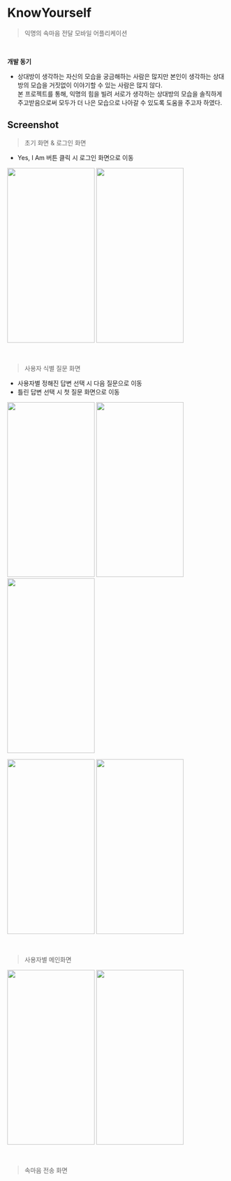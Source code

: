 # KnowYourself
> 익명의 속마음 전달 모바일 어플리케이션 

<br>

**개발 동기**
* 상대방이 생각하는 자신의 모습을 궁금해하는 사람은 많지만 본인이 생각하는 상대방의 모습을 거짓없이 이야기할 수 있는 사람은 많지 않다. <br> 본 프로젝트를 통해, 익명의 힘을 빌려 서로가 생각하는 상대방의 모습을 솔직하게 주고받음으로써 모두가 더 나은 모습으로 나아갈 수 있도록 도움을 주고자 하였다.


## Screenshot
> 초기 화면 & 로그인 화면
* Yes, I Am 버튼 클릭 시 로그인 화면으로 이동
<p>
  <img src="https://github.com/HyunaJo/KnowYourself/assets/86238720/fd284408-ad0d-4781-9f78-dac354bf444d.png" width="200" height="400"/>
  <img src="https://github.com/HyunaJo/KnowYourself/assets/86238720/3613a2ce-9bc4-4f44-80af-f6945e769c3f.png" width="200" height="400"/>
</p>
<br>

> 사용자 식별 질문 화면
* 사용자별 정해진 답변 선택 시 다음 질문으로 이동
* 틀린 답변 선택 시 첫 질문 화면으로 이동
<p>
  <img src="https://github.com/HyunaJo/KnowYourself/assets/86238720/bf106a90-f7c9-4bb0-89e3-dff4c96169f8.png" width="200" height="400"/>
  <img src="https://github.com/HyunaJo/KnowYourself/assets/86238720/91a6a6fc-14a4-4ee6-bd1e-0f604293fab2.png" width="200" height="400"/>
   <img src="https://github.com/HyunaJo/KnowYourself/assets/86238720/e4ab6973-f96e-429b-9fef-cf741ce8c4b8.png" width="200" height="400"/>
</p>
<p>
  <img src="https://github.com/HyunaJo/KnowYourself/assets/86238720/c6f21b45-ef34-4b30-a708-46a91bb8b63f.png" width="200" height="400"/>
  <img src="https://github.com/HyunaJo/KnowYourself/assets/86238720/24dba666-193a-4866-872f-b245d6a656e6.png" width="200" height="400"/>
</p>
<br>

> 사용자별 메인화면
<p>
  <img src="https://github.com/HyunaJo/KnowYourself/assets/86238720/a19108dc-466c-40ee-8c56-61faa55d8fbc.png" width="200" height="400"/>
  <img src="https://github.com/HyunaJo/KnowYourself/assets/86238720/0becfb90-24ca-468f-be51-1459d023e488.png" width="200" height="400"/>
</p>
<br>

> 속마음 전송 화면





